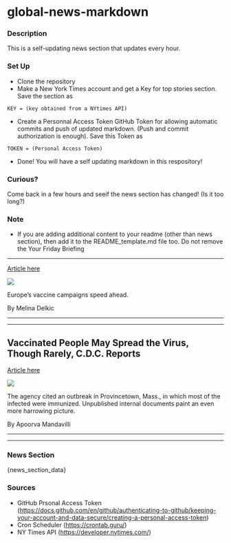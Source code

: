 # global-news-markdown

### Description 
This is a self-updating news section that updates every hour.

### Set Up 
* Clone the repository
* Make a New York Times account and get a Key for top stories section. Save the section as 
 ```
 KEY = (key obtained from a NYtimes API)
 ```
*  Create a Personnal Access Token GitHub Token for allowing automatic commits and push of updated markdown. (Push and commit authorization is enough). Save this Token as 
```
TOKEN = (Personal Access Token)
```
* Done! You will have a self updating markdown in this respository!

### Curious?
Come back in a few hours and seeif the news section has changed! (Is it too long?)

### Note
* If you are adding additional content to your readme (other than news section), then add it to the README_template.md file too. Do not remove the Your Friday Briefing
--------------------

[Article here](https://www.nytimes.com/2021/07/30/briefing/europe-vaccinations-olympics-heat-wave.html)

[![](https://static01.nyt.com/images/2021/07/27/world/30am-briefing-europe-vacc-rate/merlin_191007561_04a14009-3fab-436e-bed3-555f1b434d2a-superJumbo.jpg)](https://www.nytimes.com/2021/07/30/briefing/europe-vaccinations-olympics-heat-wave.html)

Europe’s vaccine campaigns speed ahead.

By Melina Delkic

* * *

* * *

Vaccinated People May Spread the Virus, Though Rarely, C.D.C. Reports
---------------------------------------------------------------------

[Article here](https://www.nytimes.com/2021/07/30/health/cdc-vaccinated-delta.html)

[![](https://static01.nyt.com/images/2021/07/30/science/30virus-delta2/30virus-delta2-superJumbo.jpg)](https://www.nytimes.com/2021/07/30/health/cdc-vaccinated-delta.html)

The agency cited an outbreak in Provincetown, Mass., in which most of the infected were immunized. Unpublished internal documents paint an even more harrowing picture.

By Apoorva Mandavilli

* * *

* * *

### News Section 
{news_section_data}


### Sources 
* GitHub Prsonal Access Token (https://docs.github.com/en/github/authenticating-to-github/keeping-your-account-and-data-secure/creating-a-personal-access-token)
* Cron Scheduler (https://crontab.guru/)
* NY Times API (https://developer.nytimes.com/)
